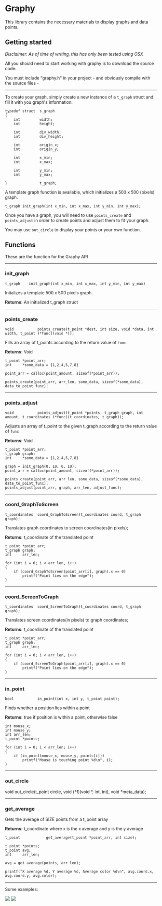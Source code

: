# Graphy

This library contains the necessary materials to display graphs and data points.

## Getting started

*Disclaimer: As of time of writing, this has only been tested using OSX*

All you should need to start working with graphy is to download the source code.

You must include "graphy.h" in your project - and obviously compile with the source files -

---

To create your graph, simply create a new instance of a `t_graph` struct and fill it with you graph's information.

```
typedef struct	s_graph
{
	int			width;
	int			height;

	int			div_width;
	int			div_height;

	int			origin_x;
	int			origin_y;

	int			x_min;
	int			x_max;

	int			y_min;
	int			y_max;

}				t_graph;
```

A template graph function is available, which initializes a 500 x 500 (pixels) graph.

```
t_graph	init_graph(int x_min, int x_max, int y_min, int y_max);
```

Once you have a graph, you will need to  use `points_create` and `points_adjust` in order to create points and adjust them to fit your graph.

You may use `out_circle` to display your points or your own function.

## Functions

These are the function for the Graphy API

---

### init_graph

`t_graph	init_graph(int x_min, int x_max, int y_min, int y_max)`

Initalizes a template 500 x 500 pixels graph.

**Returns:** An initialized t_graph struct

---
### points_create

`void			points_create(t_point *dest, int size, void *data, int width, t_point (*func)(void *));`

Fills an array of t_points according to the return value of `func`

**Returns:** Void

```
t_point *point_arr;
int		*some_data = {1,2,4,5,7,8}

point_arr = calloc(point_amount, sizeof(*point_arr));

points_create(point_arr, arr_len, some_data, sizeof(*some_data), data_to_point_func);
```

---
### points_adjust

`void			points_adjust(t_point *points, t_graph graph, int amount, t_coordinates (*func)(t_coordinates, t_graph));`

Adjusts an array of t_point to the given t_graph according to the return value of `func`

**Returns:** Void

```
t_point *point_arr;
t_graph graph;
int		*some_data = {1,2,4,5,7,8}

graph = init_graph(0, 10, 0, 10);
point_arr = calloc(point_amount, sizeof(*point_arr));

points_create(point_arr, arr_len, some_data, sizeof(*some_data), data_to_point_func);
points_adjust(point_arr, graph, arr_len, adjust_func);
```


---
### coord_GraphToScreen

`t_coordinates	coord_GraphToScreen(t_coordinates coord, t_graph graph);`

Translates graph coordinates to screen coordinates(in pixels);

**Returns:** t_coordinate of the translated point

```
t_point *point_arr;
t_graph	graph;
int		arr_len;

for (int i = 0; i < arr_len, i++)
{
	if (coord_GraphToScreen(point_arr[i], graph).x == 0)
		printf("Point lies on the edge");
}
```

---

### coord_ScreenToGraph

`t_coordinates	coord_ScreenToGraph(t_coordinates coord, t_graph graph);`

Translates screen coordinates(in pixels) to graph coordinates;

**Returns:** t_coordinate of the translated point

```
t_point *point_arr;
t_graph	graph;
int		arr_len;

for (int i = 0; i < arr_len, i++)
{
	if (coord_ScreenToGraph(point_arr[i], graph).x == 0)
		printf("Point lies on the edge");
}
```

---
### in_point

`bool			in_point(int x, int y, t_point point);`

Finds whether a position lies within a point

**Returns:** true if position is within a point, otherwise false

```
int mouse_x;
int mouse_y;
int arr_len;
t_point *points;

for (int i = 0; i < arr_len; i++)
{
	if (in_point(mouse_x, mouse_y, points[i]))
		printf("Mouse is touching point %d\n", i);
}
```

---
### out_circle


void			out_circle(t_point circle, void (*f)(void *, int, int), void *meta_data);

---
### get_average

Gets the average of SIZE points from a t_point array

**Returns:** t_coordinate where x is the x average and y is the y average

`t_point			get_average(t_point *point_arr, int size);`

```
t_point *points;
t_point	avg;
int 	arr_len;

avg = get_average(points, arr_len);

printf("X average %d, Y average %d, Average color %d\n", avg.coord.x, avg.coord.y, avg.color);
```

---

Some examples:



![](Ressources/Demo1.png)
![](Ressources/Demo2.png)
